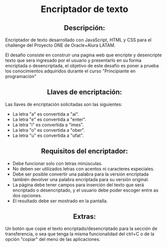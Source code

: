<h1 align=center>Encriptador de texto</h1>


<h2 align=center>Descripción:</h2>
<p>Encriptador de texto desarrollado con JavaScript, HTML y CSS para el challenge del Proyecto ONE de Oracle+Alura LATAM.

El desafio consiste en construir una pagina web que encripte y desencripte texto que sera ingresado por el usuario y presentarlo en su forma encriptada o desencriptada, el objetivo de este desafio es poner a prueba los conocimientos adquiridos durante el curso "Principiante en programación"</p>

<h2 align=center>Llaves de encriptación:</h2>

<p>Las llaves de encriptación solicitadas son las siguientes:</p>
<ul>
  <li>La letra "a" es convertida a "ai".</li>
  <li>La letra "e" es convertida a "enter".</li>
  <li>La letra "i" es convertida a "imes".</li>
  <li>La letra "o" es convertida a "ober".</li>
  <li>La letra "u" es convertida a "ufat".</li>
</ul>

<h2 align=center>Requisitos del encriptador:</h2>
<ul>
  <li>Debe funcionar solo con letras minúsculas.</li>
  <li>No deben ser utilizados letras con acentos ni caracteres especiales.</li>
  <li>Debe ser posible convertir una palabra para la versión encriptada también devolver una palabra encriptada para su versión original.</li>
  <li>La página debe tener campos para inserción del texto que será encriptado o desencriptado, y el usuario debe poder escoger entre as 
      dos opciones.</li>
  <li>El resultado debe ser mostrado en la pantalla.</li>
</ul>

<h2 align=center>Extras:</h2>
<p>Un botón que copie el texto encriptado/desencriptado para la sección de transferencia, o sea que tenga la misma funcionalidad del ctrl+C o de la opción "copiar" del menú de las aplicaciones.</p>

